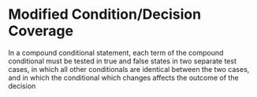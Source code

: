 # Modified Condition/Decision Coverage

In a compound conditional statement, each term of the compound conditional must be tested in true and false states in two separate test cases, in which all other conditionals are identical between the two cases, and in which the conditional which changes affects the outcome of the decision